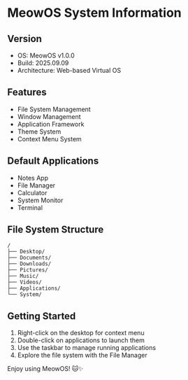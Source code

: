 # MeowOS System Information

## Version
- OS: MeowOS v1.0.0
- Build: 2025.09.09
- Architecture: Web-based Virtual OS

## Features
- File System Management
- Window Management
- Application Framework
- Theme System
- Context Menu System

## Default Applications
- Notes App
- File Manager
- Calculator
- System Monitor
- Terminal

## File System Structure
```
/
├── Desktop/
├── Documents/
├── Downloads/
├── Pictures/
├── Music/
├── Videos/
├── Applications/
└── System/
```

## Getting Started
1. Right-click on the desktop for context menu
2. Double-click on applications to launch them
3. Use the taskbar to manage running applications
4. Explore the file system with the File Manager

Enjoy using MeowOS! 🐱✨
